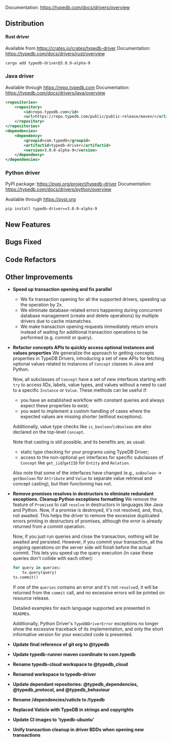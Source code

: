 Documentation: https://typedb.com/docs/drivers/overview

## Distribution

#### Rust driver

Available from https://crates.io/crates/typedb-driver
Documentation: https://typedb.com/docs/drivers/rust/overview


```sh
cargo add typedb-driver@3.0.0-alpha-9
```


### Java driver

Available through https://repo.typedb.com
Documentation: https://typedb.com/docs/drivers/java/overview

```xml
<repositories>
    <repository>
        <id>repo.typedb.com</id>
        <url>https://repo.typedb.com/public/public-release/maven/</url>
    </repository>
</repositories>
<dependencies>
    <dependency>
        <groupid>com.typedb</groupid>
        <artifactid>typedb-driver</artifactid>
        <version>3.0.0-alpha-9</version>
    </dependency>
</dependencies>
```

### Python driver

PyPI package: https://pypi.org/project/typedb-driver
Documentation: https://typedb.com/docs/drivers/python/overview

Available through https://pypi.org

```
pip install typedb-driver==3.0.0-alpha-9
```

## New Features


## Bugs Fixed


## Code Refactors


## Other Improvements
- **Speed up transaction opening and fix parallel**
  * We fix transaction opening for all the supported drivers, speeding up the operation by 2x.
  * We eliminate database-related errors happening during concurrent database management (create and delete operations) by multiple drivers due to cache mismatches. 
  * We make transaction opening requests immediately return errors instead of waiting for additional transaction operations to be performed (e.g. commit or query).
  
  
- **Refactor concepts APIs to quickly access optional instances and values properties**
  We generalize the approach to getting concepts properties in TypeDB Drivers, introducing a set of new APIs for fetching optional values related to instances of `Concept` classes in Java and Python.
  
  Now, all subclasses of `Concept` have a set of new interfaces starting with `try` to access IIDs, labels, value types, and values without a need to cast to a specific `Instance` or `Value`. These methods can be useful if:
  * you have an established workflow with constant queries and always expect these properties to exist;
  * you want to implement a custom handling of cases where the expected values are missing shorter (without exceptions).
  
  Additionally, value type checks like `is_boolean`/`isBoolean` are also declared on the top-level `Concept`.
  
  Note that casting is still possible, and its benefits are, as usual:
  * static type checking for your programs using TypeDB Driver;
  * access to the non-optional `get` interfaces for specific subclasses of `Concept` like `get_iid`/`getIID` for `Entity` and `Relation`.
  
  Also note that some of the interfaces have changed (e.g., `asBoolean` -> `getBoolean` for `Attribute` and `Value` to separate value retrieval and concept casting), but their functioning has not.
  
  
- **Remove promises resolves in destructors to eliminate redundant exceptions. Cleanup Python exceptions formatting**
  We remove the feature of `Promise`s to call `resolve` in destructors in languages like Java and Python. Now, if a promise is destroyed, it's not resolved, and, thus, not awaited. This helps the driver to remove the excessive duplicated errors printing in destructors of promises, although the error is already returned from a commit operation.
  
  Now, if you just run queries and close the transaction, nothing will be awaited and persisted. However, if you commit your transaction, all the ongoing operations on the server side will finish before the actual commit. This lets you speed up the query execution (in case these queries don't collide with each other): 
  ```py
  for query in queries:
      tx.query(query)
  tx.commit()
  ```
  If one of the `queries` contains an error and it's not `resolve`d, it will be returned from the `commit` call, and no excessive errors will be printed on resource release.
  
  Detailed examples for each language supported are presented in `README`s.
  
  Additionally, Python Driver's `TypeDBDriverError` exceptions no longer show the excessive traceback of its implementation, and only the short informative version for your executed code is presented.
  
  
- **Update final reference of git org to @typedb**

- **Update typedb-runner maven coordinate to com.typedb**

- **Rename typedb-cloud workspace to @typedb_cloud**

- **Renamed workspace to typedb-driver**

- **Update dependant repositories: @typedb_dependencies, @typedb_protocol, and @typedb_behaviour**

- **Rename /dependencies/vaticle to /typedb**

- **Replaced Vaticle with TypeDB in strings and copyrights**

- **Update CI images to 'typedb-ubuntu'**

- **Unify transaction cleanup in driver BDDs when opening new transactions**
  
    
